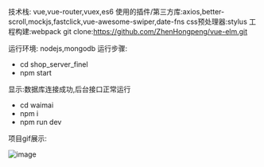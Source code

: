 技术栈: vue,vue-router,vuex,es6
使用的插件/第三方库:axios,better-scroll,mockjs,fastclick,vue-awesome-swiper,date-fns
css预处理器:stylus
工程构建:webpack
git clone:https://github.com/ZhenHongpeng/vue-elm.git

运行环境: nodejs,mongodb
运行步骤:
 + cd shop_server_finel
 + npm start

 显示:数据库连接成功,后台接口正常运行

 + cd waimai
 + npm i 
 + npm run dev

 项目gif展示:

![image](<https://github.com/ZhenHongpeng/vue-elm/blob/master/gif/6whtr-py83a.gif>)
